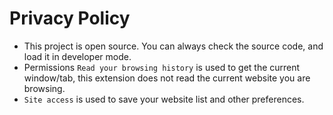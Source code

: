 # Privacy Policy

- This project is open source. You can always check the source code, and load it in developer mode.
- Permissions `Read your browsing history` is used to get the current window/tab, this extension does not read the current website you are browsing.
- `Site access` is used to save your website list and other preferences.
